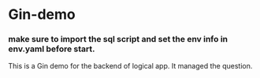 # Gin-demo
### make sure to import the sql script and set the env info in env.yaml before start.
This is a Gin demo for the backend of logical app. It managed the question.

